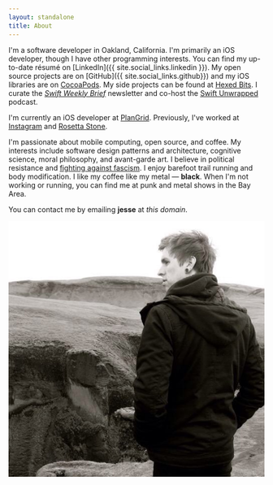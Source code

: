 ```yaml
---
layout: standalone
title: About
---
```


I'm a software developer in Oakland, California. I'm primarily an iOS developer, though I have other programming interests. You can find my up-to-date résumé on [LinkedIn]({{ site.social_links.linkedin }}). My open source projects are on [GitHub]({{ site.social_links.github}}) and my iOS libraries are on [CocoaPods](https://cocoapods.org/owners/1808). My side projects can be found at [Hexed Bits](http://hexedbits.com). I curate the [*Swift Weekly Brief*](https://swiftweekly.github.io) newsletter and co-host the [Swift Unwrapped](https://spec.fm/podcasts/swift-unwrapped) podcast.

I'm currently an iOS developer at [PlanGrid](https://plangrid.com). Previously, I've worked at [Instagram](https://instagram.com) and [Rosetta Stone](https://rosettastone.com).

I'm passionate about mobile computing, open source, and coffee. My interests include software design patterns and architecture, cognitive science, moral philosophy, and avant-garde art. I believe in political resistance and [fighting against fascism](https://crimethinc.com/tce/). I enjoy barefoot trail running and body modification. I like my coffee like my metal &mdash; **black**. When I'm not working or running, you can find me at punk and metal shows in the Bay Area.

You can contact me by emailing **jesse** at *this domain*.

<div class="col-xs-12 col-xs-offset-0 col-sm-8 col-sm-offset-2 col-md-6 col-md-offset-3">
    <a href="/img/avatar_iceland.jpg">
        <img class="img-thumbnail img-responsive center" src="/img/avatar_iceland.jpg" title="Jesse Squires" alt="Jesse Squires"/>
    </a>
</div>
